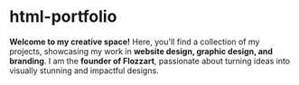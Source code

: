 # html-portfolio
**Welcome to my creative space!** Here, you'll find a collection of my projects, showcasing my work in **website design, graphic design, and branding**. I am the **founder of Flozzart**, passionate about turning ideas into visually stunning and impactful designs.

